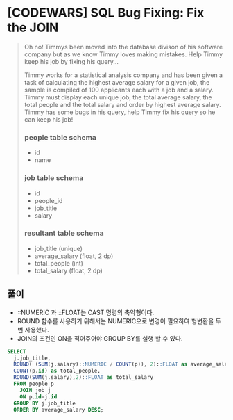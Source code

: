 # [CODEWARS] SQL Bug Fixing: Fix the JOIN

> Oh no! Timmys been moved into the database divison of his software company but as we know Timmy loves making mistakes. Help Timmy keep his job by fixing his query...
>
> Timmy works for a statistical analysis company and has been given a task of calculating the highest average salary for a given job, the sample is compiled of 100 applicants each with a job and a salary. Timmy must display each unique job, the total average salary, the total people and the total salary and order by highest average salary. Timmy has some bugs in his query, help Timmy fix his query so he can keep his job!
>
> ### people table schema
>
> - id
> - name
>
> ### job table schema
>
> - id
> - people_id
> - job_title
> - salary
>
> ### resultant table schema
>
> - job_title (unique)
> - average_salary (float, 2 dp)
> - total_people (int)
> - total_salary (float, 2 dp)

## 풀이

- ::NUMERIC 과 ::FLOAT는  CAST 명령의 축약형이다.
- ROUND 함수를 사용하기 위해서는 NUMERIC으로 변경이 필요하여 형변환을 두 번 사용했다.
- JOIN의 조건인 ON을 적어주어야 GROUP BY를 실행 할 수 있다.

```sql
SELECT 
  j.job_title,
  ROUND( (SUM(j.salary)::NUMERIC / COUNT(p)), 2)::FLOAT as average_salary,
  COUNT(p.id) as total_people,
  ROUND(SUM(j.salary),2)::FLOAT as total_salary
  FROM people p
    JOIN job j
    ON p.id=j.id
  GROUP BY j.job_title
  ORDER BY average_salary DESC;
```

